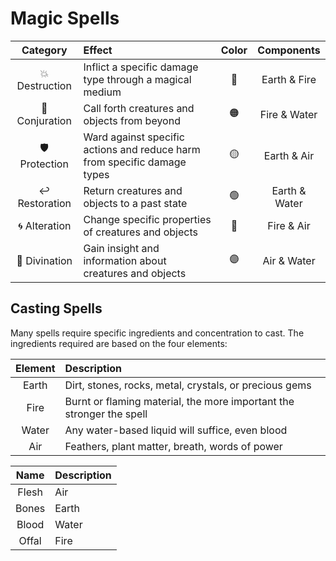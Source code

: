 # Magic Spells

| Category | Effect | Color | Components |
|:---:|:--- |:---:|:---:|
| 💥 Destruction | Inflict a specific damage type through a magical medium | 🔴 | Earth & Fire |
| 🚪 Conjuration | Call forth creatures and objects from beyond | 🟠 | Fire & Water |
| 🛡 Protection | Ward against specific actions and reduce harm from specific damage types | 🟡 | Earth & Air |
| ↩️ Restoration | Return creatures and objects to a past state | 🟢 | Earth & Water |
| 🌀 Alteration | Change specific properties of creatures and objects | 🔵 | Fire & Air |
| 🔮 Divination | Gain insight and information about creatures and objects | 🟣 | Air & Water |

## Casting Spells
Many spells require specific ingredients and concentration to cast. The ingredients required are based on the four elements:

| Element | Description |
|:---:|:--- |
| Earth | Dirt, stones, rocks, metal, crystals, or precious gems |
| Fire  | Burnt or flaming material, the more important the stronger the spell |
| Water | Any water-based liquid will suffice, even blood |
| Air   | Feathers, plant matter, breath, words of power |

| Name | Description |
|:---:|:--- |
| Flesh | Air |
| Bones | Earth |
| Blood | Water |
| Offal | Fire |

